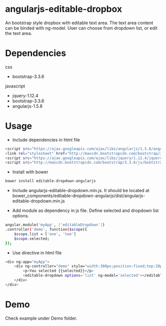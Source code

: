 # angularjs-editable-dropbox
An bootstrap style dropbox with editable text area. 
The text area content can be binded with ng-model. 
User can choose from dropdown list, or edit the text area.

# Dependencies
css
- bootstrap-3.3.6

javascript
- jquery-1.12.4
- bootstrap-3.3.6
- angularjs-1.5.8

# Usage
 - Include dependencies in html file
```sh
<script src="https://ajax.googleapis.com/ajax/libs/angularjs/1.5.8/angular.min.js"></script>
<link rel="stylesheet" href="http://maxcdn.bootstrapcdn.com/bootstrap/3.3.6/css/bootstrap.min.css">
<script src="https://ajax.googleapis.com/ajax/libs/jquery/1.12.4/jquery.min.js"></script>
<script src="http://maxcdn.bootstrapcdn.com/bootstrap/3.3.6/js/bootstrap.min.js"></script>
```

 - Install with bower 
```sh
bower install editable-dropdown-angularjs
```

 - Include angularjs-editable-dropdown.min.js. 
It should be located at bower_components/editable-dropdown-angularjs/dist/angularjs-editable-dropdown.min.js

 - Add module as dependency in js file. 
Define selected and dropdown list options.
```sh
angular.module('myApp', ['editableDropdown'])
.controller('demo', function($scope){
	$scope.list = ['one', 'two']
	$scope.selected;
});
```

 - Use directive in html file
```sh
<div ng-app="myApp">
	<div ng-controller="demo" style="width:300px;position:fixed;top:20px;left:20px">	
		<p>You selected {{selected}}</p>
 		<editable-dropdown options='list' ng-model='selected'></editable-dropdown>
 	</div>
</div>
```


# Demo 
Check example under Demo folder.
